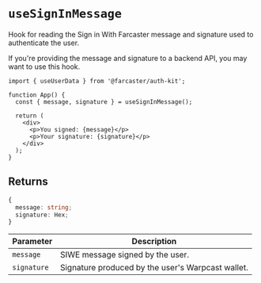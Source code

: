 # `useSignInMessage`

Hook for reading the Sign in With Farcaster message and signature used to authenticate the user.

If you're providing the message and signature to a backend API, you may want to use this hook.

```tsx
import { useUserData } from '@farcaster/auth-kit';

function App() {
  const { message, signature } = useSignInMessage();

  return (
    <div>
      <p>You signed: {message}</p>
      <p>Your signature: {signature}</p>
    </div>
  );
}
```

## Returns

```ts
{
  message: string;
  signature: Hex;
}
```

| Parameter   | Description                                       |
| ----------- | ------------------------------------------------- |
| `message`   | SIWE message signed by the user.                  |
| `signature` | Signature produced by the user's Warpcast wallet. |
